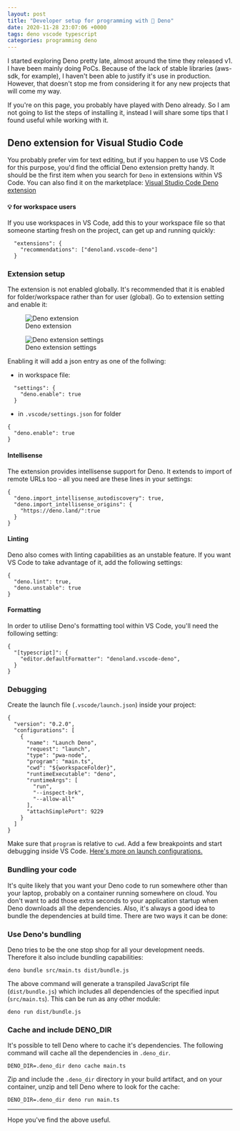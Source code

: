 ```yaml
---
layout: post
title: "Developer setup for programming with 🦕 Deno"
date: 2020-11-28 23:07:06 +0000
tags: deno vscode typescript
categories: programming deno
---
```


I started exploring Deno pretty late, almost around the time they released v1. I have been mainly doing PoCs. Because of the lack of stable libraries (aws-sdk, for example), I haven't been able to justify it's use in production. However, that doesn't stop me from considering it for any new projects that will come my way.

If you're on this page, you probably have played with Deno already. So I am not going to list the steps of installing it, instead I will share some tips that I found useful while working with it.

## Deno extension for Visual Studio Code

You probably prefer vim for text editing, but if you happen to use VS Code for this purpose, you'd find the official Deno extension pretty handy. It should be the first item when you search for `Deno` in extensions within VS Code. You can also find it on the marketplace: [Visual Studio Code Deno extension](https://marketplace.visualstudio.com/items?itemName=denoland.vscode-deno)

#### 💡 for workspace users

If you use workspaces in VS Code, add this to your workspace file so that someone starting fresh on the project, can get up and running quickly:

```
  "extensions": {
    "recommendations": ["denoland.vscode-deno"]
  }
```

### Extension setup

The extension is not enabled globally. It's recommended that it is enabled for folder/workspace rather than for user (global). Go to extension setting and enable it:

<figure>
  <img src="https://res.cloudinary.com/rahulswarnkar/image/upload/f_auto,q_auto/blogs/2020-11-22-01-deno-plugin_t6etfa.png" alt="Deno extension"/>
  <figcaption class="figcaption">Deno extension</figcaption>
</figure>

<figure>
  <img src="https://res.cloudinary.com/rahulswarnkar/image/upload/f_auto,q_auto/blogs/2020-11-22-02-deno-plugin_nbauov.png" alt="Deno extension settings"/>
  <figcaption>Deno extension settings</figcaption>
</figure>

Enabling it will add a json entry as one of the follwing:

- in workspace file:

```
  "settings": {
    "deno.enable": true
  }
```

- in `.vscode/settings.json` for folder

```
{
  "deno.enable": true
}
```

#### Intellisense

The extension provides intellisense support for Deno. It extends to import of remote URLs too - all you need are these lines in your settings:

```
{
  "deno.import_intellisense_autodiscovery": true,
  "deno.import_intellisense_origins": {
    "https://deno.land/":true
  }
}
```

#### Linting

Deno also comes with linting capabilities as an unstable feature. If you want VS Code to take advantage of it, add the following settings:

```
{
  "deno.lint": true,
  "deno.unstable": true
}
```

#### Formatting

In order to utilise Deno's formatting tool within VS Code, you'll need the following setting:

```
{
  "[typescript]": {
    "editor.defaultFormatter": "denoland.vscode-deno",
  }
}
```

### Debugging

Create the launch file (`.vscode/launch.json`) inside your project:

```
{
  "version": "0.2.0",
  "configurations": [
    {
      "name": "Launch Deno",
      "request": "launch",
      "type": "pwa-node",
      "program": "main.ts",
      "cwd": "${workspaceFolder}",
      "runtimeExecutable": "deno",
      "runtimeArgs": [
        "run",
        "--inspect-brk",
        "--allow-all"
      ],
      "attachSimplePort": 9229
    }
  ]
}
```

Make sure that `program` is relative to `cwd`. Add a few breakpoints and start debugging inside VS Code. [Here's more on launch configurations.](https://go.microsoft.com/fwlink/?linkid=830387)

### Bundling your code

It's quite likely that you want your Deno code to run somewhere other than your laptop, probably on a container running somewhere on cloud. You don't want to add those extra seconds to your application startup when Deno downloads all the dependencies. Also, it's always a good idea to bundle the dependencies at build time. There are two ways it can be done:

### Use Deno's bundling

Deno tries to be the one stop shop for all your development needs. Therefore it also include bundling capabilities:

```
deno bundle src/main.ts dist/bundle.js
```

The above command will generate a transpiled JavaScript file (`dist/bundle.js`) which includes all dependencies of the specified input (`src/main.ts`). This can be run as any other module:

```
deno run dist/bundle.js
```

### Cache and include DENO_DIR

It's possible to tell Deno where to cache it's dependencies. The following command will cache all the dependencies in `.deno_dir`.

```
DENO_DIR=.deno_dir deno cache main.ts
```

Zip and include the `.deno_dir` directory in your build artifact, and on your container, unzip and tell Deno where to look for the cache:

```
DENO_DIR=.deno_dir deno run main.ts
```

<hr/>
Hope you've find the above useful.
